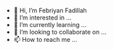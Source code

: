 - 👋 Hi, I’m Febriyan Fadillah
- 👀 I’m interested in ...
- 🌱 I’m currently learning ...
- 💞️ I’m looking to collaborate on ...
- 📫 How to reach me ...

<!---
takemetopapa/takemetopapa is a ✨ special ✨ repository because its `README.md` (this file) appears on your GitHub profile.
You can click the Preview link to take a look at your changes.
--->
